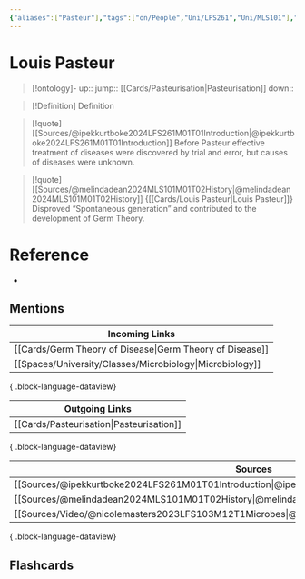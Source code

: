```yaml
---
{"aliases":["Pasteur"],"tags":["on/People","Uni/LFS261","Uni/MLS101"],"dg-publish":true,"permalink":"/cards/louis-pasteur/","dgPassFrontmatter":true}
---
```


# Louis Pasteur

> [!ontology]-
> up:: 
> jump:: [[Cards/Pasteurisation\|Pasteurisation]]
> down:: 

> [!Definition] Definition
> 

> [!quote] [[Sources/@ipekkurtboke2024LFS261M01T01Introduction\|@ipekkurtboke2024LFS261M01T01Introduction]]
> Before Pasteur effective treatment of diseases were discovered by trial and error, but causes of diseases were unknown.

> [!quote] [[Sources/@melindadean2024MLS101M01T02History\|@melindadean2024MLS101M01T02History]]
> {[[Cards/Louis Pasteur\|Louis Pasteur]]} Disproved “Spontaneous generation” and contributed to the development of Germ Theory.

# Reference
- 

## Mentions
| Incoming Links                                              |
| ----------------------------------------------------------- |
| [[Cards/Germ Theory of Disease\|Germ Theory of Disease]] |
| [[Spaces/University/Classes/Microbiology\|Microbiology]] |

{ .block-language-dataview}

| Outgoing Links                              |
| ------------------------------------------- |
| [[Cards/Pasteurisation\|Pasteurisation]] |

{ .block-language-dataview}

| Sources                                                                                             |
| --------------------------------------------------------------------------------------------------- |
| [[Sources/@ipekkurtboke2024LFS261M01T01Introduction\|@ipekkurtboke2024LFS261M01T01Introduction]] |
| [[Sources/@melindadean2024MLS101M01T02History\|@melindadean2024MLS101M01T02History]]             |
| [[Sources/Video/@nicolemasters2023LFS103M12T1Microbes\|@nicolemasters2023LFS103M12T1Microbes]]   |

{ .block-language-dataview}

## Flashcards 
